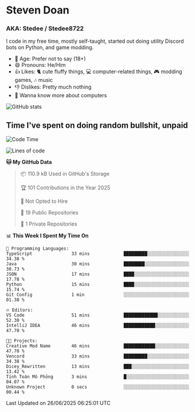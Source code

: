 # Steven Doan
### AKA: Stedee / Stedee8722
I code in my free time, mostly self-taught, started out doing utility Discord bots on Python, and game modding.

- 🤔 Age: Prefer not to say (18+)
- 😄 Pronouns: He/Him
- 👍 Likes: 🐈 cute fluffy things, 💻 computer-related things, 🎮 modding games, 🎶 music
- 👎 Dislikes: Pretty much nothing
- 🥹 Wanna know more about computers

![GitHub stats](https://github-readme-stats-iota-mocha-40.vercel.app/api?username=Stedee8722&show=prs_merged,prs_merged_percentage&show_icons=true&theme=transparent)

## Time I've spent on doing random bullshit, unpaid
<!--START_SECTION:Time I've spent on doing random bullshit, unpaid-->
![Code Time](http://img.shields.io/badge/Code%20Time-279%20hrs%2038%20mins-blue)

![Lines of code](https://img.shields.io/badge/From%20Hello%20World%20I%27ve%20Written-83.0%20thousand%20lines%20of%20code-blue)

**🐱 My GitHub Data** 

> 📦 110.9 kB Used in GitHub's Storage 
 > 
> 🏆 101 Contributions in the Year 2025
 > 
> 🚫 Not Opted to Hire
 > 
> 📜 19 Public Repositories 
 > 
> 🔑 1 Private Repositories 
 > 
📊 **This Week I Spent My Time On** 

```text
💬 Programming Languages: 
TypeScript               33 mins             █████████░░░░░░░░░░░░░░░░   34.38 % 
Java                     30 mins             ████████░░░░░░░░░░░░░░░░░   30.73 % 
JSON                     17 mins             ████░░░░░░░░░░░░░░░░░░░░░   17.78 % 
Python                   15 mins             ████░░░░░░░░░░░░░░░░░░░░░   15.74 % 
Git Config               1 min               ░░░░░░░░░░░░░░░░░░░░░░░░░   01.38 % 

🔥 Editors: 
VS Code                  51 mins             █████████████░░░░░░░░░░░░   52.30 % 
IntelliJ IDEA            46 mins             ████████████░░░░░░░░░░░░░   47.70 % 

🐱‍💻 Projects: 
Creative Mod Name        46 mins             ████████████░░░░░░░░░░░░░   47.70 % 
Vencord                  33 mins             █████████░░░░░░░░░░░░░░░░   34.38 % 
Dicey_Rewritten          13 mins             ███░░░░░░░░░░░░░░░░░░░░░░   13.42 % 
Tính Toán Mô Phỏng       3 mins              █░░░░░░░░░░░░░░░░░░░░░░░░   04.07 % 
Unknown Project          0 secs              ░░░░░░░░░░░░░░░░░░░░░░░░░   00.44 % 
```


 Last Updated on 26/06/2025 06:25:01 UTC
<!--END_SECTION:Time I've spent on doing random bullshit, unpaid-->
